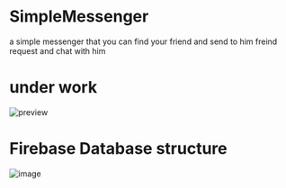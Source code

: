 # SimpleMessenger
a simple messenger  that you can find your friend and send to him freind request and chat with him

# under work
![preview](https://user-images.githubusercontent.com/33801510/42732867-3af58388-8829-11e8-8be1-242dd9a02198.png)

# Firebase Database structure
![image](https://user-images.githubusercontent.com/33801510/42732895-bac98d98-8829-11e8-9fc6-3507460339fe.png)



